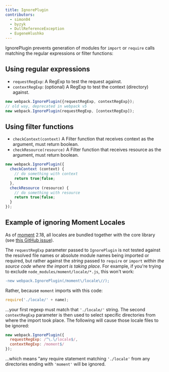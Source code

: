 ```yaml
---
title: IgnorePlugin
contributors:
  - simon04
  - byzyk
  - DullReferenceException
  - EugeneHlushko
---
```


IgnorePlugin prevents generation of modules for `import` or `require` calls matching the regular expressions or filter functions:

## Using regular expressions

- `requestRegExp`: A RegExp to test the request against.
- `contextRegExp`: (optional) A RegExp to test the context (directory) against.

```javascript
new webpack.IgnorePlugin({requestRegExp, contextRegExp});
// old way, deprecated in webpack v5
new webpack.IgnorePlugin(requestRegExp, [contextRegExp]);
```

## Using filter functions

- `checkContext(context)` A Filter function that receives context as the argument, must return boolean.
- `checkResource(resource)` A Filter function that receives resource as the argument, must return boolean.

```javascript
new webpack.IgnorePlugin({
  checkContext (context) {
    // do something with context
    return true|false;
  },
  checkResource (resource) {
    // do something with resource
    return true|false;
  }
});
```

## Example of ignoring Moment Locales

As of [moment](https://momentjs.com/) 2.18, all locales are bundled together with the core library (see [this GitHub issue](https://github.com/moment/moment/issues/2373)). 

The `requestRegExp` parameter passed to `IgnorePlugin` is not tested against the resolved file names or absolute module names being imported or required, but rather against the _string_ passed to `require` or `import` _within the source code where the import is taking place_. For example, if you're trying to exclude `node_modules/moment/locale/*.js`, this won't work:

```diff
-new webpack.IgnorePlugin(/moment\/locale\//);
```

Rather, because `moment` imports with this code:

```js
require('./locale/' + name);
```

...your first regexp must match that `'./locale/'` string. The second `contextRegExp` parameter is then used to select specific directories from where the import took place. The following will cause those locale files to be ignored:

```javascript
new webpack.IgnorePlugin({
  requestRegExp: /^\.\/locale$/,
  contextRegExp: /moment$/
});
```

...which means "any require statement matching `'./locale'` from any directories ending with `'moment'` will be ignored.
